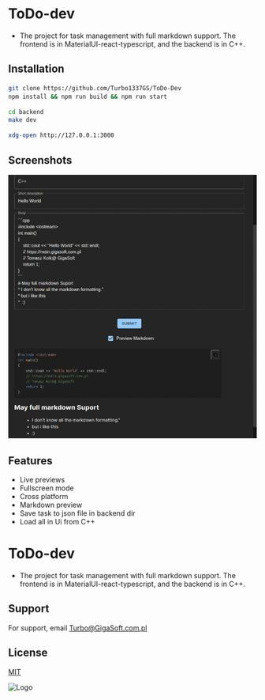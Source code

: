 
# ToDo-dev


* The project for task management with full markdown support. The frontend is in MaterialUI-react-typescript, and the backend is in C++.


## Installation

```bash
git clone https://github.com/Turbo1337GS/ToDo-Dev
npm install && npm run build && npm run start
```


```bash
cd backend
make dev
```

```bash
xdg-open http://127.0.0.1:3000
```


## Screenshots

![Screenshot](https://raw.githubusercontent.com/Turbo1337GS/ToDo-Dev/main/Screenshot%20from%202023-10-28%2018-32-23.png?token=GHSAT0AAAAAACJIKT5YZWBAUEPS66V2RULMZJ5HYBA)


## Features


- Live previews
- Fullscreen mode
- Cross platform
- Markdown preview
- Save task to json file in backend dir
- Load all in Ui from C++


# ToDo-dev


* The project for task management with full markdown support. The frontend is in MaterialUI-react-typescript, and the backend is in C++.


## Support

For support, email Turbo@GigaSoft.com.pl



## License

[MIT](https://choosealicense.com/licenses/mit/)


![Logo](https://main.gigasoft.com.pl/logo.png)

